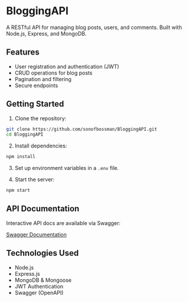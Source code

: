 # BloggingAPI

A RESTful API for managing blog posts, users, and comments. Built with Node.js, Express, and MongoDB.

## Features

- User registration and authentication (JWT)
- CRUD operations for blog posts
- Pagination and filtering
- Secure endpoints

## Getting Started

1. Clone the repository:

```bash
git clone https://github.com/sonofbossman/BloggingAPI.git
cd BloggingAPI
```

2. Install dependencies:

```bash
npm install
```

3. Set up environment variables in a `.env` file.

4. Start the server:

```bash
npm start
```

## API Documentation

Interactive API docs are available via Swagger:

[Swagger Documentation](https://bloggingapi-254i.onrender.com/api-docs)

## Technologies Used

- Node.js
- Express.js
- MongoDB & Mongoose
- JWT Authentication
- Swagger (OpenAPI)
